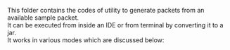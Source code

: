 This folder contains the codes of utility to generate packets from an available sample packet.  
It can be executed from inside an IDE or from terminal by converting it to a jar.  
It works in various modes which are discussed below:
